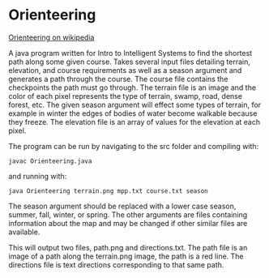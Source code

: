 # Orienteering

[Orienteering on wikipedia](https://en.wikipedia.org/wiki/Orienteering)

A java program written for Intro to Intelligent Systems to find the shortest path along some given course. Takes several input files detailing terrain, elevation, and course requirements as well as a season argument and generates a path through the course. The course file contains the checkpoints the path must go through. The terrain file is an image and the color of each pixel represents the type of terrain, swamp, road, dense forest, etc. The given season argument will effect some types of terrain, for example in winter the edges of bodies of water become walkable because they freeze. The elevation file is an array of values for the elevation at each pixel.

The program can be run by navigating to the src folder and compiling with:

	javac Orienteering.java
	
and running with:

	java Orienteering terrain.png mpp.txt course.txt season
	
The season argument should be replaced with a lower case season, summer, fall, winter, or spring. The other arguments are files containing information about the map and may be changed if other similar files are available.

This will output two files, path.png and directions.txt. The path file is an image of a path along the terrain.png image, the path is a red line. The directions file is text directions corresponding to that same path.